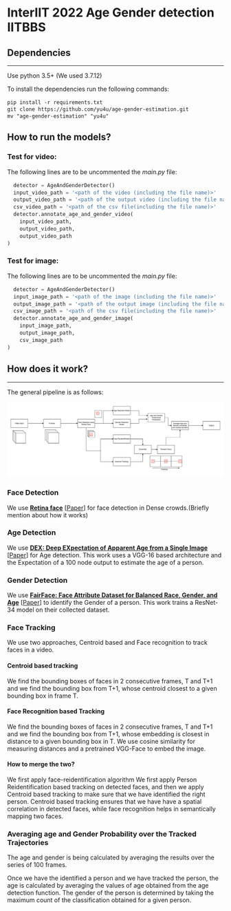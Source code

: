 # InterIIT 2022 Age Gender detection IITBBS

## Dependencies
---
Use python 3.5+ (We used 3.7.12)

To install the dependencies run the following commands:

```
pip install -r requirements.txt
git clone https://github.com/yu4u/age-gender-estimation.git
mv "age-gender-estimation" "yu4u"
```

## How to run the models?

### Test for video:

The following lines are to be uncommented the *main.py* file:
```python
  detector = AgeAndGenderDetector()
  input_video_path = '<path of the video (including the file name)>'
  output_video_path = '<path of the output video (including the file name)>'
  csv_video_path = '<path of the csv file(including the file name)>'
  detector.annotate_age_and_gender_video(
	input_video_path, 
	output_video_path, 
	output_video_path
)
```


### Test for image:

The following lines are to be uncommented the *main.py* file:
```python
  detector = AgeAndGenderDetector()
  input_image_path = '<path of the image (including the file name)>'
  output_image_path = '<path of the output image (including the file name)>'
  csv_image_path = '<path of the csv file(including the file name)>'
  detector.annotate_age_and_gender_image(
	input_image_path, 
	output_image_path, 
	csv_image_path
)
```

## How does it work?
---
The general pipeline is as follows:

<!-- //Image should come here -->
![Pipeline](Pipeline.png)
### Face Detection
We use [**Retina face**](https://github.com/serengil/retinaface) [[Paper](https://arxiv.org/abs/1905.00641)] for face detection in Dense crowds.(Briefly mention about how it works)

### Age Detection
We use [**DEX: Deep EXpectation of Apparent Age from a Single Image**](https://github.com/yu4u/age-gender-estimation) [[Paper](https://ieeexplore.ieee.org/document/7406390)] for Age detection. This work uses a VGG-16 based architecture and the Expectation of a 100 node output to estimate the age of a person.

### Gender Detection
We use [**FairFace: Face Attribute Dataset for Balanced Race, Gender, and Age**](https://github.com/dchen236/FairFace) [[Paper](https://arxiv.org/abs/1908.04913)] to identify the Gender of a person. This work trains a ResNet-34 model on their collected dataset.

### Face Tracking
We use two approaches, Centroid based and Face recognition to track faces in a video. 

#### Centroid based tracking
We find the bounding boxes of faces in 2 consecutive frames, T and T+1 and we find the bounding box from T+1, whose centroid closest to a given bounding box in frame T.

#### Face Recognition based Tracking
We find the bounding boxes of faces in 2 consecutive frames, T and T+1 and we find the bounding box from T+1, whose embedding is closest in distance to a given bounding box in T. We use cosine similarity for measuring distances and a pretrained VGG-Face to embed the image.

#### How to merge the two?
We first apply face-reidentification algorithm
We first apply Person Reidentification based tracking on detected faces, and then we apply Centroid based tracking to make sure that we have identified the right person. Centroid based tracking ensures that we have have a spatial correlation in detected faces, while face recognition helps in semantically mapping two faces.

### Averaging age and Gender Probability over the Tracked Trajectories

The age and gender is being calculated by averaging the results over the series of 100 frames. 

Once we have the identified a person and we have tracked the person, the age is calculated by averaging the values of age obtained from the age detection function. The gender of the person is determined by taking the maximum count of the classification obtained for a given person.


